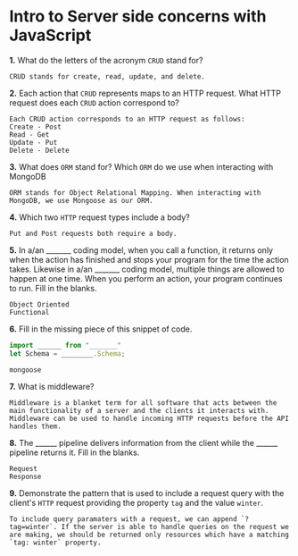 # Intro to Server side concerns with JavaScript

**1.** What do the letters of the acronym `CRUD` stand for?
<!-- enter you answer in the space below -->
```
CRUD stands for create, read, update, and delete.
```
**2.** Each action that `CRUD` represents maps to an HTTP request. What HTTP request does each `CRUD` action correspond to?
<!-- enter you answer in the space below -->
```
Each CRUD action corresponds to an HTTP request as follows:
Create - Post
Read - Get
Update - Put
Delete - Delete
```
**3.** What does `ORM` stand for? Which `ORM` do we use when interacting with MongoDB
<!-- enter you answer in the space below -->
```
ORM stands for Object Relational Mapping. When interacting with MongoDB, we use Mongoose as our ORM.
```
**4.** Which two `HTTP` request types include a body?
<!-- enter you answer in the space below -->
```
Put and Post requests both require a body. 
```
**5.** In a/an _______ coding model, when you call a function, it returns only when the action has finished and stops your program for the time the action takes. Likewise in a/an _______ coding model, multiple things are allowed to happen at one time. When you perform an action, your program continues to run.  Fill in the blanks.
<!-- enter you answer in the space below -->
```
Object Oriented
Functional
```

**6.** Fill in the missing piece of this snippet of code.
```js
import ______ from "_______"
let Schema = ________.Schema;
```
<!-- enter you answer in the space below -->
```
mongoose
```
**7.** What is middleware?
<!-- enter you answer in the space below -->
```
Middleware is a blanket term for all software that acts between the main functionality of a server and the clients it interacts with. Middleware can be used to handle incoming HTTP requests before the API handles them.
```
**8.** The ______ pipeline delivers information from the client while the ______ pipeline returns it. Fill in the blanks. 
<!-- enter you answer in the space below -->
```
Request
Response
```
**9.** 
Demonstrate the pattern that is used to include a request query with the client's `HTTP` request providing the property `tag` and the value `winter`.
<!-- enter you answer in the space below -->
```
To include query paramaters with a request, we can append `?tag=winter`. If the server is able to handle queries on the request we are making, we should be returned only resources which have a matching `tag: winter` property.
```